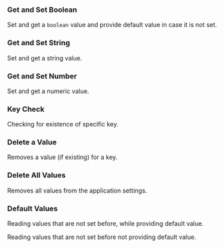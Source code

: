

### Get and Set Boolean

Set and get a `boolean` value and provide default value in case it is not set.
<snippet id='app-settings-bool-code'/>
<snippet id='app-settings-bool-code-ts'/>

### Get and Set String

Set and get a string value.
<snippet id='app-settings-string-code'/>
<snippet id='app-settings-string-code-ts'/>

### Get and Set Number

Set and get a numeric value.
<snippet id='app-settings-number-code'/>
<snippet id='app-settings-number-code-ts'/>

### Key Check

Checking for existence of specific key.
<snippet id='app-settings-no-key-code'/>
<snippet id='app-settings-no-key-code-ts'/>

### Delete a Value

Removes a value (if existing) for a key.
<snippet id='app-settings-remove-entry' />
<snippet id='app-settings-remove-entry-ts' />

### Delete All Values

Removes all values from the application settings.
<snippet id='app-settings-clear-all' />
<snippet id='app-settings-clear-all-ts' />

### Default Values

Reading values that are not set before, while providing default value.
<snippet id='app-settings-default-value-code'/>
<snippet id='app-settings-default-value-code-ts'/>

Reading values that are not set before not providing default value.
<snippet id='app-settings-no-value-code'/>
<snippet id='app-settings-no-value-code-ts'/>
